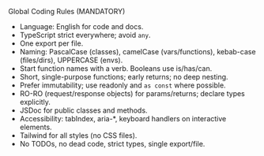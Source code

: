 Global Coding Rules (MANDATORY)
- Language: English for code and docs.
- TypeScript strict everywhere; avoid `any`.
- One export per file.
- Naming: PascalCase (classes), camelCase (vars/functions), kebab-case (files/dirs), UPPERCASE (envs).
- Start function names with a verb. Booleans use is/has/can.
- Short, single-purpose functions; early returns; no deep nesting.
- Prefer immutability; use readonly and `as const` where possible.
- RO-RO (request/response objects) for params/returns; declare types explicitly.
- JSDoc for public classes and methods.
- Accessibility: tabIndex, aria-*, keyboard handlers on interactive elements.
- Tailwind for all styles (no CSS files).
- No TODOs, no dead code, strict types, single export/file.

